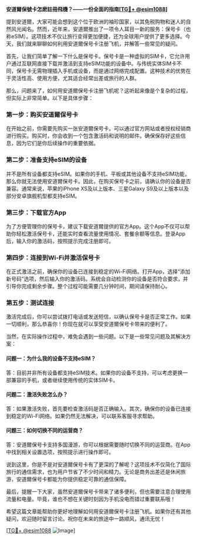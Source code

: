 **安道爾保號卡怎麽註冊飛機？——一份全面的指南[[TG💪+ @esim1088](https://t.me/s/esim1088)]**

提到安道爾，大家可能会想到这个位于欧洲的袖珍国家，以其免税购物和迷人的自然风光闻名。然而，近年来，安道爾推出了一项令人耳目一新的服务：保号卡（也称eSIM）。这项技术不仅让旅行变得更加便捷，还为全球用户提供了更多选择。今天，我们就来聊聊如何利用安道爾保号卡注册飞机，并解答一些常见的疑问。

首先，让我们简单了解一下什么是保号卡。保号卡是一种虚拟的SIM卡，它允许用户通过互联网直接下载并激活到支持eSIM功能的设备中。与传统实体SIM卡不同，保号卡无需物理插入手机或设备，而是通过网络完成配置。这种技术的优势在于灵活性高、使用方便，尤其适合经常出差或旅行的人群。

那么，问题来了，如何用安道爾保号卡注册飞机呢？这听起来像是个复杂的过程，但实际上非常简单。以下是具体步骤：

### **第一步：购买安道爾保号卡**
在开始之前，你需要先购买一张安道爾保号卡。可以通过官方网站或者授权经销商进行购买。购买时，你会收到一个包含激活码和说明的邮件。确保保存好这些信息，因为它们是你后续操作的重要依据。

### **第二步：准备支持eSIM的设备**
并不是所有设备都支持eSIM。如果你的手机、平板或其他设备不支持eSIM功能，那么你就无法使用安道爾保号卡。因此，在购买保号卡之前，请确认你的设备是否兼容。通常来说，苹果的iPhone XS及以上版本、三星Galaxy S9及以上版本以及部分安卓旗舰机型都支持eSIM。

### **第三步：下载官方App**
为了方便管理你的保号卡，建议下载安道爾提供的官方App。这个App不仅可以帮助你轻松激活保号卡，还能实时查看流量使用情况、套餐余额等信息。登录App后，输入你的激活码，按照提示完成注册即可。

### **第四步：连接到Wi-Fi并激活保号卡**
在正式激活之前，确保你的设备已连接到稳定的Wi-Fi网络。打开App，选择“添加新号码”选项，然后输入你的激活码。系统会自动检测你的设备是否符合要求，并引导你完成剩余步骤。整个过程可能需要几分钟时间，期间请保持耐心。

### **第五步：测试连接**
激活完成后，你可以尝试拨打电话或发送短信，以确认保号卡是否正常工作。如果一切顺利，那么恭喜你！你现在就可以享受安道爾保号卡带来的便利了。

当然，在实际操作过程中，难免会遇到一些问题。以下是一些常见问题及其解决方案：

#### **问题一：为什么我的设备不支持eSIM？**
答：目前并非所有设备都支持eSIM技术。如果你的设备不支持，可以考虑更换一部兼容的手机，或者继续使用传统的实体SIM卡。

#### **问题二：激活失败怎么办？**
答：如果激活失败，首先要检查激活码是否正确输入。其次，确保你的设备已连接到稳定的Wi-Fi网络。如果仍然无法解决，可以联系客服寻求帮助。

#### **问题三：如何切换不同的运营商？**
答：安道爾保号卡支持多国漫游，你可以根据需要随时切换不同的运营商。在App中找到相关设置选项，按照提示进行操作即可。

说到这里，你是不是对安道爾保号卡有了更深的了解呢？这项技术不仅简化了国际旅行的通信需求，也为用户节省了不少时间和精力。无论是商务出差还是休闲旅游，安道爾保号卡都能为你提供稳定可靠的通信保障。

最后，提醒一下大家，虽然安道爾保号卡带来了诸多便利，但也需要注意合理使用流量和电量。毕竟，谁也不想在关键时刻因为手机没电而错过重要联系哦！

希望这篇文章能帮助你更好地理解如何用安道爾保号卡注册飞机。如果你还有其他疑问，欢迎随时留言讨论。祝你在未来的旅途中一路顺风，通讯无忧！

[[TG💪+ @esim1088](https://t.me/s/esim1088) ![Image](https://i.postimg.cc/4NQfJmqS/Snipaste-2025-05-13-00-14-12.png)]